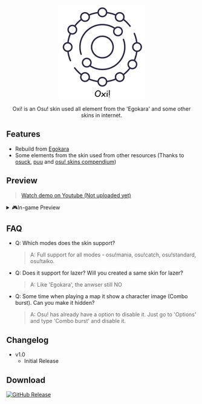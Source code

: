 <div style="text-align: center;">
    <picture>
        <source srcset="./icon/icon-light.png" media="(prefers-color-scheme: dark)">
        <img src="./icon/icon-dark.png">
    </picture>
</div>

<p>
<div align = "center">
<p>Oxi! is an Osu! skin used all element from the 'Egokara' and some other skins in internet.</p>
</div>

## Features

- Rebuild from <a href = "https://github.com/kleqing/Egokara">Egokara</a>
- Some elements from the skin used from other resources (Thanks to [osuck](https://skins.osuck.net/), [puu](https://puush.me/) and [osu! skins compendium](https://compendium.skinship.xyz/))

## Preview

> [Watch demo on Youtube (Not uploaded yet)](youtube.com)

<details>
<summary>🎮In-game Preview</summary>
<br>
    <p align="center">
        <img src="./icon/icon.png">
    </p>
    <p align="center">
        <img src="./icon/icon.png">
    </p>
</details>

## FAQ

- Q: Which modes does the skin support?

    > A: Full support for all modes - osu!mania, osu!catch, osu!standard, osu!taiko.

- Q: Does it support for lazer? Will you created a same skin for lazer?

    > A: Like 'Egokara', the anwser still NO

- Q: Some time when playing a map it show a character image (Combo burst). Can you make it hidden?

    > A: Osu! has already have a option to disable it. Just go to 'Options' and type 'Combo burst' and disable it.

## Changelog

- v1.0
    - Initial Release

## Download

[![GitHub Release](https://img.shields.io/github/v/release/kleqing/Egokara?labelColor=282c34&logo=GitHub&style=for-the-badge)](link-to-the-file)

